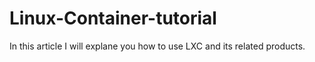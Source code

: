 # Linux-Container-tutorial
In this article I will explane you how to use LXC and its related products.
